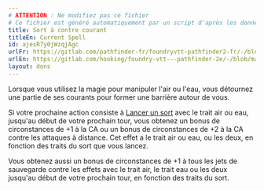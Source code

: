 ```yaml
---
# ATTENTION : Ne modifiez pas ce fichier
# Ce fichier est généré automatiquement par un script d'après les données du module Foundry VTT officiel et de sa traduction
title: Sort à contre courant
titleEn: Current Spell
id: ajesR7y0jWzqjAgc
urlFr: https://gitlab.com/pathfinder-fr/foundryvtt-pathfinder2-fr/-/blob/master/data/feats/ajesR7y0jWzqjAgc.htm
urlEn: https://gitlab.com/hooking/foundry-vtt---pathfinder-2e/-/blob/master/packs/data/feats.db/current-spell.json
layout: dons
---
```

Lorsque vous utilisez la magie pour manipuler l'air ou l'eau, vous détournez une partie de ses courants pour former une barrière autour de vous.

Si votre prochaine action consiste à [Lancer un sort](../actions/lancer-un-sort.html) avec le trait air ou eau, jusqu'au début de votre prochain tour, vous obtenez un bonus de circonstances de +1 à la CA ou un bonus de circonstances de +2 à la CA contre les attaques à distance. Cet effet a le trait air ou eau, ou les deux, en fonction des traits du sort que vous lancez.

Vous obtenez aussi un bonus de circonstances de +1 à tous les jets de sauvegarde contre les effets avec le trait air, le trait eau ou les deux jusqu'au début de votre prochain tour, en fonction des traits du sort.
